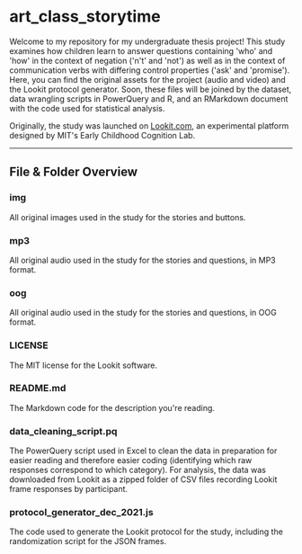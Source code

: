 # art_class_storytime
Welcome to my repository for my undergraduate thesis project! This study examines how children learn to answer questions containing 'who' and 'how' in the context of negation ('n't' and 'not') as well as in the context of communication verbs with differing control properties ('ask' and 'promise'). Here, you can find the original assets for the project (audio and video) and the Lookit protocol generator. Soon, these files will be joined by the dataset, data wrangling scripts in PowerQuery and R, and an RMarkdown document with the code used for statistical analysis.  

Originally, the study was launched on [Lookit.com](https://lookit.mit.edu/), an experimental platform designed by MIT's Early Childhood Cognition Lab.

---

## File & Folder Overview
### img
All original images used in the study for the stories and buttons.

### mp3
All original audio used in the study for the stories and questions, in MP3 format.

### oog
All original audio used in the study for the stories and questions, in OOG format.

### LICENSE
The MIT license for the Lookit software.

### README.md
The Markdown code for the description you're reading.

### data_cleaning_script.pq
The PowerQuery script used in Excel to clean the data in preparation for easier reading and therefore easier coding (identifying which raw responses correspond to which category). For analysis, the data was downloaded from Lookit as a zipped folder of CSV files recording Lookit frame responses by participant.

### protocol_generator_dec_2021.js
The code used to generate the Lookit protocol for the study, including the randomization script for the JSON frames.

